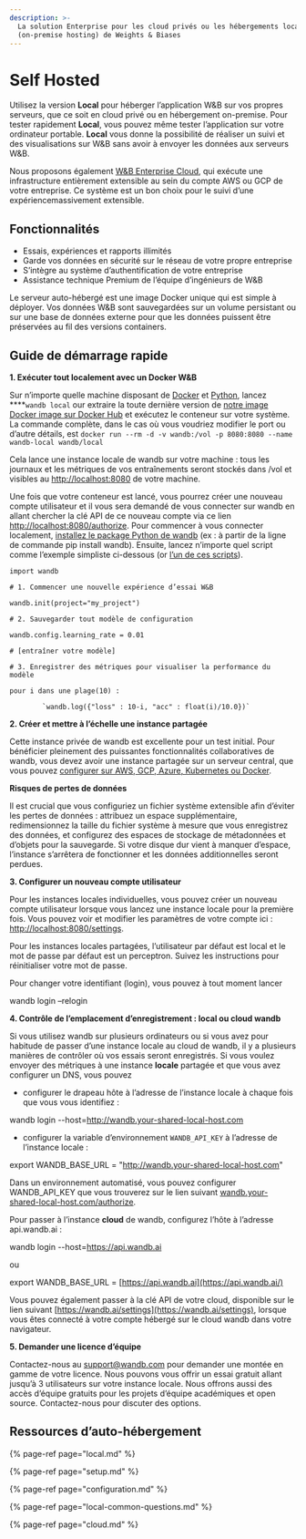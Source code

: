```yaml
---
description: >-
  La solution Enterprise pour les cloud privés ou les hébergements locaux
  (on-premise hosting) de Weights & Biases
---
```


# Self Hosted

Utilisez la version **Local** pour héberger l’application W&B sur vos propres serveurs, que ce soit en cloud privé ou en hébergement on-premise. Pour tester rapidement **Local**, vous pouvez même tester l’application sur votre ordinateur portable. **Local** vous donne la possibilité de réaliser un suivi et des visualisations sur W&B sans avoir à envoyer les données aux serveurs W&B.

Nous proposons également [W&B Enterprise Cloud](https://docs.wandb.ai/v/francais/self-hosted/cloud), qui exécute une infrastructure entièrement extensible au sein du compte AWS ou GCP de votre entreprise. Ce système est un bon choix pour le suivi d’une expériencemassivement extensible.

## Fonctionnalités

* Essais, expériences et rapports illimités
* Garde vos données en sécurité sur le réseau de votre propre entreprise
* S’intègre au système d’authentification de votre entreprise
* Assistance technique Premium de l’équipe d’ingénieurs de W&B

Le serveur auto-hébergé est une image Docker unique qui est simple à déployer. Vos données W&B sont sauvegardées sur un volume persistant ou sur une base de données externe pour que les données puissent être préservées au fil des versions containers.

##  **Guide de démarrage rapide**

**1. Exécuter tout localement avec un Docker W&B**

Sur n’importe quelle machine disposant de [Docker](https://www.docker.com/) et [Python](https://www.python.org/), lancez ****`wandb local` our extraire la toute dernière version de [notre image Docker image sur Docker Hub](https://hub.docker.com/r/wandb/local) et exécutez le conteneur sur votre système. La commande complète, dans le cas où vous voudriez modifier le port ou d’autre détails, est  `docker run --rm -d -v wandb:/vol -p 8080:8080 --name wandb-local wandb/local`

Cela lance une instance locale de wandb sur votre machine : tous les journaux et les métriques de vos entraînements seront stockés dans /vol et visibles au [http://localhost:8080](http://localhost:8080/) de votre machine.

Une fois que votre conteneur est lancé, vous pourrez créer une nouveau compte utilisateur et il vous sera demandé de vous connecter sur wandb en allant chercher la clé API de ce nouveau compte via ce lien [http://localhost:8080/authorize](http://localhost:8080/authorize). Pour commencer à vous connecter localement, [installez le package Python de wandb](https://github.com/wandb/client) \(ex : à partir de la ligne de commande pip install wandb\). Ensuite, lancez n’importe quel script comme l’exemple simpliste ci-dessous \(or [l’un de ces scripts](https://github.com/wandb/examples)\).

`import wandb`

`# 1. Commencer une nouvelle expérience d’essai W&B`

`wandb.init(project="my_project")`

`# 2. Sauvegarder tout modèle de configuration`

`wandb.config.learning_rate = 0.01`

`# [entraîner votre modèle]`

`# 3. Enregistrer des métriques pour visualiser la performance du modèle`

`pour i dans une plage(10) :`

            `wandb.log({"loss" : 10-i, "acc" : float(i)/10.0})`

**2. Créer et mettre à l’échelle une instance partagée**

Cette instance privée de wandb est excellente pour un test initial. Pour bénéficier pleinement des puissantes fonctionnalités collaboratives de wandb, vous devez avoir une instance partagée sur un serveur central, que vous pouvez [configurer sur AWS, GCP, Azure, Kubernetes ou Docker](https://docs.wandb.ai/self-hosted/setup).

**Risques de pertes de données**

Il est crucial que vous configuriez un fichier système extensible afin d’éviter les pertes de données : attribuez un espace supplémentaire, redimensionnez la taille du fichier système à mesure que vous enregistrez des données, et configurez des espaces de stockage de métadonnées et d’objets pour la sauvegarde. Si votre disque dur vient à manquer d’espace, l’instance s’arrêtera de fonctionner et les données additionnelles seront perdues.

**3. Configurer un nouveau compte utilisateur**

Pour les instances locales individuelles, vous pouvez créer un nouveau compte utilisateur lorsque vous lancez une instance locale pour la première fois. Vous pouvez voir et modifier les paramètres de votre compte ici : [http://localhost:8080/settings](http://localhost:8080/settings).

Pour les instances locales partagées, l’utilisateur par défaut est local et le mot de passe par défaut est un perceptron. Suivez les instructions pour réinitialiser votre mot de passe.

Pour changer votre identifiant \(login\), vous pouvez à tout moment lancer

wandb login –relogin

**4. Contrôle de l’emplacement d’enregistrement : local ou cloud wandb**

Si vous utilisez wandb sur plusieurs ordinateurs ou si vous avez pour habitude de passer d’une instance locale au cloud de wandb, il y a plusieurs manières de contrôler où vos essais seront enregistrés. Si vous voulez envoyer des métriques à une instance **locale** partagée et que vous avez configurer un DNS, vous pouvez

* configurer le drapeau hôte à l’adresse de l’instance locale à chaque fois que vous vous identifiez :

wandb login --host=http://wandb.your-shared-local-host.com

* configurer la variable d’environnement `WANDB_API_KEY` à l’adresse de l’instance locale :

export WANDB\_BASE\_URL = "http://wandb.your-shared-local-host.com"

Dans un environnement automatisé, vous pouvez configurer WANDB\_API\_KEY que vous trouverez sur le lien suivant [wandb.your-shared-local-host.com/authorize](http://wandb.your-shared-local-host.com/authorize).

Pour passer à l’instance **cloud** de wandb, configurez l’hôte à l’adresse api.wandb.ai :

wandb login --host=https://api.wandb.ai

ou

export WANDB\_BASE\_URL = [https://api.wandb.ai](https://api.wandb.ai/)

Vous pouvez également passer à la clé API de votre cloud, disponible sur le lien suivant [https://wandb.ai/settings](https://wandb.ai/settings), lorsque vous êtes connecté à votre compte hébergé sur le cloud wandb dans votre navigateur.

**5. Demander une licence d’équipe**

Contactez-nous au [support@wandb.com](mailto:support@wandb.com) pour demander une montée en gamme de votre licence. Nous pouvons vous offrir un essai gratuit allant jusqu’à 3 utilisateurs sur votre instance locale. Nous offrons aussi des accès d’équipe gratuits pour les projets d’équipe académiques et open source. Contactez-nous pour discuter des options.

## Ressources d’auto-hébergement

{% page-ref page="local.md" %}

{% page-ref page="setup.md" %}

{% page-ref page="configuration.md" %}

{% page-ref page="local-common-questions.md" %}

{% page-ref page="cloud.md" %}

